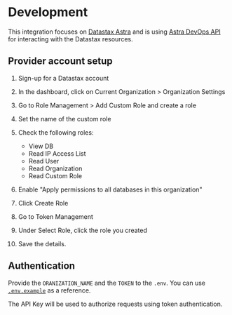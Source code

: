 # Development

This integration focuses on [Datastax Astra](https://astra.datastax.com/) and is
using
[Astra DevOps API](https://docs.datastax.com/en/astra/docs/_attachments/devopsv2.html)
for interacting with the Datastax resources.

## Provider account setup

1. Sign-up for a Datastax account
2. In the dashboard, click on Current Organization > Organization Settings
3. Go to Role Management > Add Custom Role and create a role
4. Set the name of the custom role
5. Check the following roles:

   - View DB
   - Read IP Access List
   - Read User
   - Read Organization
   - Read Custom Role

6. Enable "Apply permissions to all databases in this organization"
7. Click Create Role
8. Go to Token Management
9. Under Select Role, click the role you created
10. Save the details.

## Authentication

Provide the `ORANIZATION_NAME` and the `TOKEN` to the `.env`. You can use
[`.env.example`](../.env.example) as a reference.

The API Key will be used to authorize requests using token authentication.
